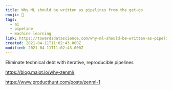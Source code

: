 ```yaml
---
title: Why ML should be written as pipelines from the get-go
emoji: 🤖
tags:
  - ai
  - pipeline
  - machine learning
link: https://towardsdatascience.com/why-ml-should-be-written-as-pipelines-from-the-get-go-b2d95003f998
created: 2021-04-11T11:02:43.000Z
modified: 2021-04-11T11:02:43.000Z
---
```


Eliminate technical debt with iterative, reproducible pipelines


https://blog.maiot.io/why-zenml/

https://www.producthunt.com/posts/zenml-1